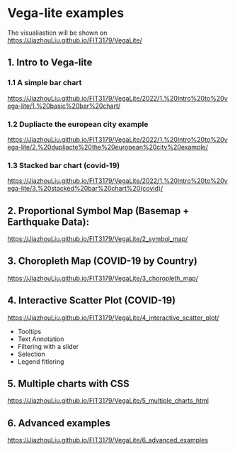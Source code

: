 # Vega-lite examples

The visualiastion will be shown on 
https://JiazhouLiu.github.io/FIT3179/VegaLite/

## 1. Intro to Vega-lite

### 1.1 A simple bar chart
https://JiazhouLiu.github.io/FIT3179/VegaLite/2022/1.%20Intro%20to%20vega-lite/1.%20basic%20bar%20chart/

### 1.2 Dupliacte the european city example
https://JiazhouLiu.github.io/FIT3179/VegaLite/2022/1.%20Intro%20to%20vega-lite/2.%20dupliacte%20the%20european%20city%20example/

### 1.3 Stacked bar chart (covid-19)
https://JiazhouLiu.github.io/FIT3179/VegaLite/2022/1.%20Intro%20to%20vega-lite/3.%20stacked%20bar%20chart%20(covid)/


## 2. Proportional Symbol Map (Basemap + Earthquake Data):
https://JiazhouLiu.github.io/FIT3179/VegaLite/2_symbol_map/

## 3. Choropleth Map (COVID-19 by Country)
https://JiazhouLiu.github.io/FIT3179/VegaLite/3_choropleth_map/

## 4. Interactive Scatter Plot (COVID-19)
https://JiazhouLiu.github.io/FIT3179/VegaLite/4_interactive_scatter_plot/
- Tooltips
- Text Annotation
- Filtering with a slider
- Selection
- Legend fitlering

## 5. Multiple charts with CSS
https://JiazhouLiu.github.io/FIT3179/VegaLite/5_multiple_charts_html

## 6. Advanced examples
https://JiazhouLiu.github.io/FIT3179/VegaLite/6_advanced_examples

